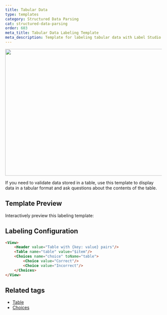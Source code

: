 ```yaml
---
title: Tabular Data
type: templates
category: Structured Data Parsing
cat: structured-data-parsing
order: 603
meta_title: Tabular Data Labeling Template
meta_description: Template for labeling tabular data with Label Studio for your machine learning and data science projects.
---
```


<img src="/images/templates/tabular-data.png" alt="" class="gif-border" width="552px" height="408px" />

If you need to validate data stored in a table, use this template to display data in a tabular format and ask questions about the contents of the table. 

## Template Preview

Interactively preview this labeling template:

<div id="main-preview"></div>

## Labeling Configuration

```html
<View>
    <Header value="Table with {key: value} pairs"/>
    <Table name="table" value="$item"/>
    <Choices name="choice" toName="table">
        <Choice value="Correct"/>
        <Choice value="Incorrect"/>
    </Choices>
</View>
```

## Related tags

- [Table](/tags/table.html)
- [Choices](/tags/choices.html)

